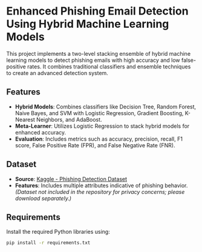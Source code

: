 # Enhanced Phishing Email Detection Using Hybrid Machine Learning Models

This project implements a two-level stacking ensemble of hybrid machine learning models to detect phishing emails with high accuracy and low false-positive rates. It combines traditional classifiers and ensemble techniques to create an advanced detection system.

## Features
- **Hybrid Models**: Combines classifiers like Decision Tree, Random Forest, Naive Bayes, and SVM with Logistic Regression, Gradient Boosting, K-Nearest Neighbors, and AdaBoost.
- **Meta-Learner**: Utilizes Logistic Regression to stack hybrid models for enhanced accuracy.
- **Evaluation**: Includes metrics such as accuracy, precision, recall, F1 score, False Positive Rate (FPR), and False Negative Rate (FNR).

## Dataset
- **Source**: [Kaggle - Phishing Detection Dataset](https://www.kaggle.com)  
- **Features**: Includes multiple attributes indicative of phishing behavior.  
  *(Dataset not included in the repository for privacy concerns; please download separately.)*

## Requirements
Install the required Python libraries using:
```bash
pip install -r requirements.txt
